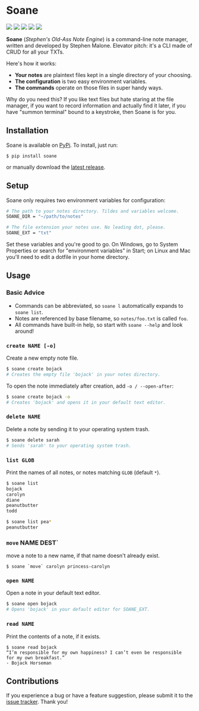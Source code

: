 Soane
=====

[![](https://img.shields.io/github/last-commit/spheten/soane)][co]
[![](https://img.shields.io/pypi/pyversions/soane)][pp]
[![](https://img.shields.io/pypi/v/soane)][ch]
[![](https://img.shields.io/pypi/l/soane)][li]
[![](https://img.shields.io/github/issues-raw/spheten/soane)][is]

**Soane** (*Stephen's Old-Ass Note Engine*) is a command-line note manager, written and developed by Stephen Malone. Elevator pitch: it's a CLI made of CRUD for all your TXTs.

Here's how it works:

- **Your notes** are plaintext files kept in a single directory of your choosing.
- **The configuration** is two easy environment variables.
- **The commands** operate on those files in super handy ways.

Why do you need this? If you like text files but hate staring at the file manager, if you want to record information and actually find it later, if you have "summon terminal" bound to a keystroke, then Soane is for you.

Installation
------------

Soane is available on [PyPi][pp]. To install, just run:

```text
$ pip install soane
```

or manually download the [latest release][la].

Setup
-----

Soane only requires two environment variables for configuration:

```bash
# The path to your notes directory. Tildes and variables welcome.
SOANE_DIR = "~/path/to/notes"

# The file extension your notes use. No leading dot, please.
SOANE_EXT = "txt"
```

Set these variables and you're good to go. On Windows, go to System Properties or search for "environment variables" in Start; on Linux and Mac you'll need to edit a dotfile in your home directory.

Usage
-----

### Basic Advice

- Commands can be abbreviated, so `soane l` automatically expands to `soane list`.
- Notes are referenced by base filename, so `notes/foo.txt` is called `foo`.
- All commands have built-in help, so start with `soane --help` and look around!

### `create NAME [-o]`

Create a new empty note file.

```bash
$ soane create bojack
# Creates the empty file 'bojack' in your notes directory.
```

To open the note immediately after creation, add `-o / --open-after`:

```bash
$ soane create bojack -o
# Creates 'bojack' and opens it in your default text editor.
```

### `delete NAME`

Delete a note by sending it to your operating system trash.

```bash
$ soane delete sarah
# Sends 'sarah' to your operating system trash.
```

### `list GLOB`

Print the names of all notes, or notes matching `GLOB` (default `*`).

```bash
$ soane list
bojack
carolyn
diane
peanutbutter
todd

$ soane list pea*
peanutbutter
```

### `move` NAME DEST`

move a note to a new name, if that name doesn't already exist.

```text
$ soane `move` carolyn princess-carolyn
```

### `open NAME`

Open a note in your default text editor.

```bash
$ soane open bojack
# Opens 'bojack' in your default editor for SOANE_EXT.
```

### `read NAME`

Print the contents of a note, if it exists.

```text
$ soane read bojack
“I’m responsible for my own happiness? I can’t even be responsible
for my own breakfast.”
- Bojack Horseman
```

Contributions
-------------

If you experience a bug or have a feature suggestion, please submit it to the [issue tracker][is]. Thank you!

[ch]: https://github.com/spheten/soane/blob/master/changes.md
[co]: https://github.com/spheten/soane/commits/master
[is]: https://github.com/spheten/soane/issues
[la]: https://github.com/spheten/soane/releases/latest
[li]: https://github.com/spheten/soane/blob/master/license.md
[pp]: https://pypi.org/project/soane/
